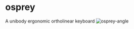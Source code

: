 # osprey
A unibody ergonomic ortholinear keyboard
![osprey-angle](https://user-images.githubusercontent.com/65916936/131961091-ac390347-2dab-4dee-ab7f-d54b2e6b67e2.jpg)

